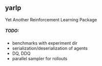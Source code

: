 
## yarlp

Yet Another Reinforcement Learning Package

##### TODO:

* benchmarks with experiment dir
* serialization/deserialization of agents
* DQ, DDQ
* parallel sampler for rollouts
